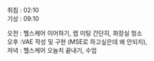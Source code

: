 취침 : 02:10  
기상 : 09:10  
  
오전 : 헬스케어 이어하기, 랩 미팅 간단히, 화장실 청소  
오후 :VAE 작성 및 구현 (MSE로 하고싶은데 왜 안되지),  
저녁 : 헬스케어 오늘치 끝내기, 수업 
